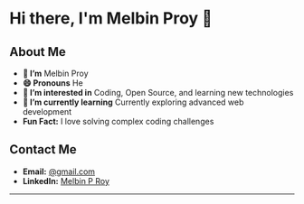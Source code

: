 # Hi there, I'm Melbin Proy 👋

## About Me

- **👋 I’m** Melbin Proy
- **😄 Pronouns** He
- **👀 I’m interested in** Coding, Open Source, and learning new technologies
- **🌱 I’m currently learning** Currently exploring advanced web development
- **Fun Fact:** I love solving complex coding challenges

## Contact Me

- **Email:** [@gmail.com](mailto:melbinproy76@gmail.com)
- **LinkedIn:** [Melbin P Roy](https://www.linkedin.com/in/melbin-proy)
---
